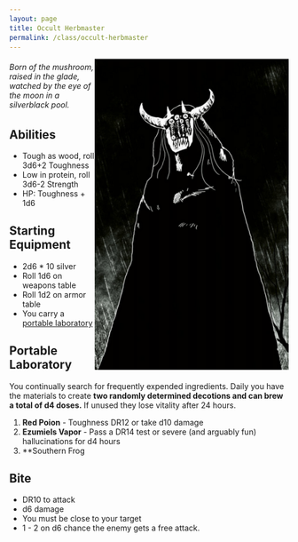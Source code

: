 ```yaml
---
layout: page
title: Occult Herbmaster
permalink: /class/occult-herbmaster
---
```


<img align="right" width=350px padding=5px src="/images/Occult_Herbmaster.png">

###### Born of the mushroom, raised in the glade, watched by the eye of the moon in a silverblack pool.

## Abilities
- Tough as wood, roll 3d6+2 Toughness
- Low in protein, roll 3d6-2 Strength
- HP: Toughness + 1d6

## Starting Equipment
- 2d6 * 10 silver
- Roll 1d6 on weapons table
- Roll 1d2 on armor table
- You carry a <ins>portable laboratory</ins>

## Portable Laboratory
You continually search for frequently expended ingredients. Daily you have the materials to create **two randomly determined decotions and can brew a total of d4 doses.** If unused they lose vitality after 24 hours.
1. **Red Poion** - Toughness DR12 or take d10 damage
2. **Ezumiels Vapor** - Pass a DR14 test or severe (and arguably fun) hallucinations for d4 hours
3. **Southern Frog 

## Bite 
- DR10 to attack
- d6 damage
- You must be close to your target
- 1 - 2 on d6 chance the enemy gets a free attack.
